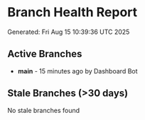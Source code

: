 # Branch Health Report
Generated: Fri Aug 15 10:39:36 UTC 2025

## Active Branches
- **main** - 15 minutes ago by Dashboard Bot

## Stale Branches (>30 days)
No stale branches found
